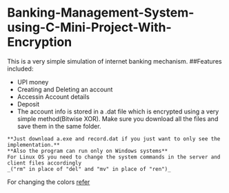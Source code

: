 # Banking-Management-System-using-C-Mini-Project-With-Encryption
This is a very simple simulation of internet banking mechanism.
##Features included:
  * UPI money
  * Creating and Deleting an account
  * Accessin Account details 
  * Deposit
  * The account info is stored in a .dat file which is encrypted using a very simple method(Bitwise XOR).
Make sure you download all the files and save them in the same folder. 
```
**Just download a.exe and record.dat if you just want to only see the implementation.**
**Also the program can run only on Windows systems**
For Linux OS you need to change the system commands in the server and client files accordingly
_("rm" in place of "del" and "mv" in place of "ren")_
```
For changing the colors 
[refer](https://opensource.com/article/19/9/linux-terminal-colors)
